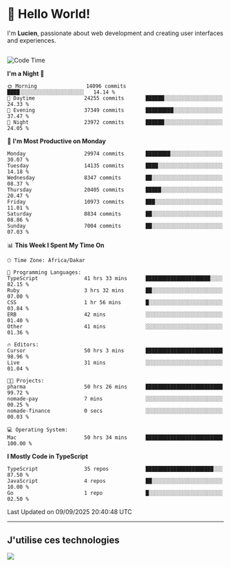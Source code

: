# 👋 Hello World!

I'm **Lucien**, passionate about web development and creating user interfaces and experiences.

##

<!--START_SECTION:waka-->
![Code Time](http://img.shields.io/badge/Code%20Time-3%2C699%20hrs%209%20mins-blue)

**I'm a Night 🦉** 

```text
🌞 Morning                14096 commits       ████░░░░░░░░░░░░░░░░░░░░░   14.14 % 
🌆 Daytime                24255 commits       ██████░░░░░░░░░░░░░░░░░░░   24.33 % 
🌃 Evening                37349 commits       █████████░░░░░░░░░░░░░░░░   37.47 % 
🌙 Night                  23972 commits       ██████░░░░░░░░░░░░░░░░░░░   24.05 % 
```
📅 **I'm Most Productive on Monday** 

```text
Monday                   29974 commits       ████████░░░░░░░░░░░░░░░░░   30.07 % 
Tuesday                  14135 commits       ████░░░░░░░░░░░░░░░░░░░░░   14.18 % 
Wednesday                8347 commits        ██░░░░░░░░░░░░░░░░░░░░░░░   08.37 % 
Thursday                 20405 commits       █████░░░░░░░░░░░░░░░░░░░░   20.47 % 
Friday                   10973 commits       ███░░░░░░░░░░░░░░░░░░░░░░   11.01 % 
Saturday                 8834 commits        ██░░░░░░░░░░░░░░░░░░░░░░░   08.86 % 
Sunday                   7004 commits        ██░░░░░░░░░░░░░░░░░░░░░░░   07.03 % 
```


📊 **This Week I Spent My Time On** 

```text
🕑︎ Time Zone: Africa/Dakar

💬 Programming Languages: 
TypeScript               41 hrs 33 mins      █████████████████████░░░░   82.15 % 
Ruby                     3 hrs 32 mins       ██░░░░░░░░░░░░░░░░░░░░░░░   07.00 % 
CSS                      1 hr 56 mins        █░░░░░░░░░░░░░░░░░░░░░░░░   03.84 % 
ERB                      42 mins             ░░░░░░░░░░░░░░░░░░░░░░░░░   01.40 % 
Other                    41 mins             ░░░░░░░░░░░░░░░░░░░░░░░░░   01.36 % 

🔥 Editors: 
Cursor                   50 hrs 3 mins       █████████████████████████   98.96 % 
Live                     31 mins             ░░░░░░░░░░░░░░░░░░░░░░░░░   01.04 % 

🐱‍💻 Projects: 
pharma                   50 hrs 26 mins      █████████████████████████   99.72 % 
nomade-pay               7 mins              ░░░░░░░░░░░░░░░░░░░░░░░░░   00.25 % 
nomade-finance           0 secs              ░░░░░░░░░░░░░░░░░░░░░░░░░   00.03 % 

💻 Operating System: 
Mac                      50 hrs 34 mins      █████████████████████████   100.00 % 
```

**I Mostly Code in TypeScript** 

```text
TypeScript               35 repos            ██████████████████████░░░   87.50 % 
JavaScript               4 repos             ██░░░░░░░░░░░░░░░░░░░░░░░   10.00 % 
Go                       1 repo              █░░░░░░░░░░░░░░░░░░░░░░░░   02.50 % 
```




 Last Updated on 09/09/2025 20:40:48 UTC
<!--END_SECTION:waka-->
---

## J'utilise ces technologies

<p align="left">
  <a href="https://skillicons.dev">
    <img src="https://skillicons.dev/icons?i=ts,js,go,ruby,css,scss,tailwind,react,vite,nextjs,docker,figma,ableton" />
  </a>
</p>

